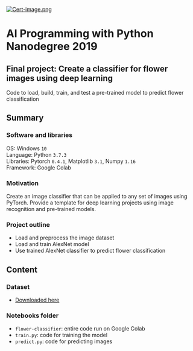 [![Cert-image.png](https://i.postimg.cc/HL74T2dk/Cert-image.png)](https://postimg.cc/67tG0C8k) 
<br>
# AI Programming with Python Nanodegree 2019
## Final project: Create a classifier for flower images using deep learning 
Code to load, build, train, and test a pre-trained model to predict flower classification

## Summary
### Software and libraries
OS: Windows `10` <br>
Language: Python `3.7.3` <br>
Libraries: Pytorch `0.4.1`, Matplotlib `3.1`, Numpy `1.16` <br>
Framework: Google Colab <br>

### Motivation
Create an image classifier that can be applied to any set of images using PyTorch.  Provide a template for deep learning projects using image recognition and pre-trained models.  

### Project outline
- Load and preprocess the image dataset
- Load and train AlexNet model
- Use trained AlexNet classifier to predict flower classification 

## Content
### Dataset
- [Downloaded here](http://www.robots.ox.ac.uk/~vgg/data/flowers/102/index.html)

### Notebooks folder
- `flower-classifier`: entire code run on Google Colab
- `train.py`: code for training the model
- `predict.py`: code for predicting images 

